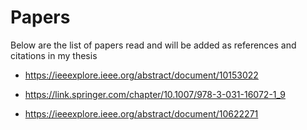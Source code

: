 Papers
========


Below are the list of papers read and will be added as references and citations in my thesis 

* https://ieeexplore.ieee.org/abstract/document/10153022
* https://link.springer.com/chapter/10.1007/978-3-031-16072-1_9

* https://ieeexplore.ieee.org/abstract/document/10622271

